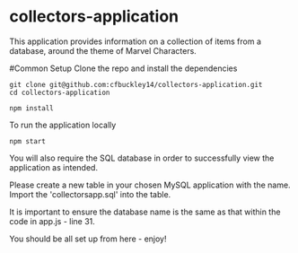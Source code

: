 # collectors-application

This application provides information on a collection of items from a database, around the theme of Marvel Characters.

#Common Setup
Clone the repo and install the dependencies
```
git clone git@github.com:cfbuckley14/collectors-application.git
cd collectors-application
```
```
npm install
```
To run the application locally
```
npm start
```

You will also require the SQL database in order to successfully view the application as intended. 

Please create a new table in your chosen MySQL application with the name. Import the 'collectorsapp.sql' into the table.

It is important to ensure the database name is the same as that within the code in app.js - line 31.

You should be all set up from here - enjoy!
